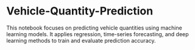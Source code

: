 # Vehicle-Quantity-Prediction
This notebook focuses on predicting vehicle quantities using machine learning models. It applies regression, time-series forecasting, and deep learning methods to train and evaluate prediction accuracy.
